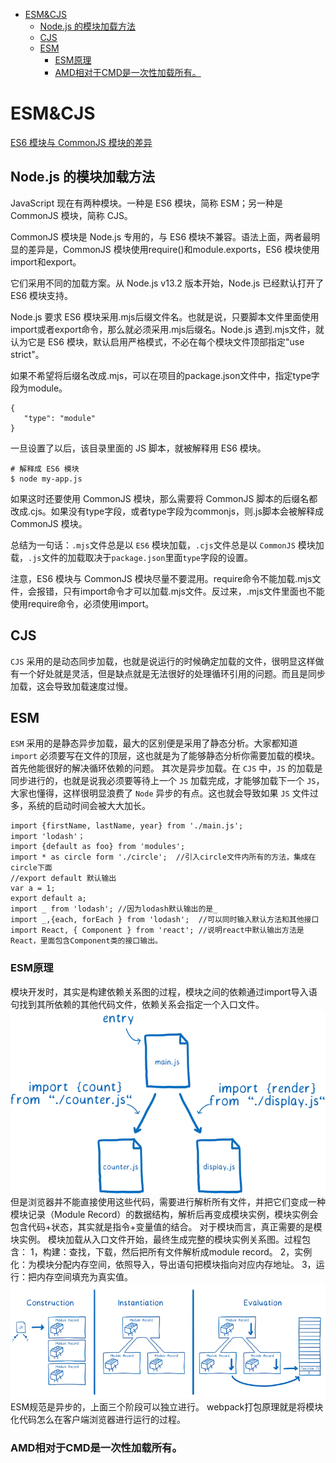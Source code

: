 <!--
 * @Descripttion: 
 * @version: 
 * @Author: matias tang
 * @Date: 2020-08-25 16:39:48
 * @LastEditors: tangdaoyong
 * @LastEditTime: 2021-04-29 14:47:38
-->
<!-- TOC -->

- [ESM&CJS](#esmcjs)
    - [Node.js 的模块加载方法](#nodejs-的模块加载方法)
    - [CJS](#cjs)
    - [ESM](#esm)
        - [ESM原理](#esm原理)
        - [AMD相对于CMD是一次性加载所有。](#amd相对于cmd是一次性加载所有)

<!-- /TOC -->
# ESM&CJS

[ES6 模块与 CommonJS 模块的差异](https://es6.ruanyifeng.com/#docs/module-loader#ES6-%E6%A8%A1%E5%9D%97%E4%B8%8E-CommonJS-%E6%A8%A1%E5%9D%97%E7%9A%84%E5%B7%AE%E5%BC%82)

## Node.js 的模块加载方法

JavaScript 现在有两种模块。一种是 ES6 模块，简称 ESM；另一种是 CommonJS 模块，简称 CJS。

CommonJS 模块是 Node.js 专用的，与 ES6 模块不兼容。语法上面，两者最明显的差异是，CommonJS 模块使用require()和module.exports，ES6 模块使用import和export。

它们采用不同的加载方案。从 Node.js v13.2 版本开始，Node.js 已经默认打开了 ES6 模块支持。

Node.js 要求 ES6 模块采用.mjs后缀文件名。也就是说，只要脚本文件里面使用import或者export命令，那么就必须采用.mjs后缀名。Node.js 遇到.mjs文件，就认为它是 ES6 模块，默认启用严格模式，不必在每个模块文件顶部指定"use strict"。

如果不希望将后缀名改成.mjs，可以在项目的package.json文件中，指定type字段为module。
```
{
   "type": "module"
}
```
一旦设置了以后，该目录里面的 JS 脚本，就被解释用 ES6 模块。
```
# 解释成 ES6 模块
$ node my-app.js
```
如果这时还要使用 CommonJS 模块，那么需要将 CommonJS 脚本的后缀名都改成.cjs。如果没有type字段，或者type字段为commonjs，则.js脚本会被解释成 CommonJS 模块。

总结为一句话：`.mjs`文件总是以 `ES6` 模块加载，`.cjs`文件总是以 `CommonJS` 模块加载，`.js`文件的加载取决于`package.json`里面`type`字段的设置。

注意，ES6 模块与 CommonJS 模块尽量不要混用。require命令不能加载.mjs文件，会报错，只有import命令才可以加载.mjs文件。反过来，.mjs文件里面也不能使用require命令，必须使用import。

## CJS

`CJS` 采用的是动态同步加载，也就是说运行的时候确定加载的文件，很明显这样做有一个好处就是灵活，但是缺点就是无法很好的处理循环引用的问题。而且是同步加载，这会导致加载速度过慢。

## ESM

`ESM` 采用的是静态异步加载，最大的区别便是采用了静态分析。大家都知道 `import` 必须要写在文件的顶层，这也就是为了能够静态分析你需要加载的模块。首先他能很好的解决循环依赖的问题。
其次是异步加载。在 `CJS` 中，`JS` 的加载是同步进行的，也就是说我必须要等待上一个 `JS` 加载完成，才能够加载下一个 `JS`，大家也懂得，这样很明显浪费了 `Node` 异步的有点。这也就会导致如果 `JS` 文件过多，系统的启动时间会被大大加长。
```
import {firstName, lastName, year} from './main.js';
import 'lodash'；
import {default as foo} from 'modules';
import * as circle form './circle';  //引入circle文件内所有的方法，集成在circle下面
//export default 默认输出
var a = 1;
export default a;
import _ from 'lodash'; //因为lodash默认输出的是_
import _,{each, forEach } from 'lodash';  //可以同时输入默认方法和其他接口
import React, { Component } from 'react'; //说明react中默认输出方法是React，里面包含Component类的接口输出。
```

### ESM原理
模块开发时，其实是构建依赖关系图的过程，模块之间的依赖通过import导入语句找到其所依赖的其他代码文件，依赖关系会指定一个入口文件。
![ESM1](./images/ESM1.webp)
但是浏览器并不能直接使用这些代码，需要进行解析所有文件，并把它们变成一种模块记录（Module Record）的数据结构，解析后再变成模块实例，模块实例会包含代码+状态，其实就是指令+变量值的结合。
对于模块而言，真正需要的是模块实例。
模块加载从入口文件开始，最终生成完整的模块实例关系图。过程包含：
1，构建：查找，下载，然后把所有文件解析成module record。
2，实例化：为模块分配内存空间，依照导入，导出语句把模块指向对应内存地址。
3，运行：把内存空间填充为真实值。
![ESM2](./images/ESM2.webp)
ESM规范是异步的，上面三个阶段可以独立进行。
webpack打包原理就是将模块化代码怎么在客户端浏览器进行运行的过程。

### AMD相对于CMD是一次性加载所有。